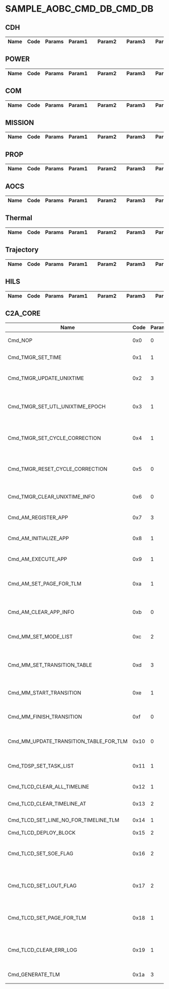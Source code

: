 # SAMPLE_AOBC_CMD_DB_CMD_DB

## CDH

Name|Code|Params|Param1||Param2||Param3||Param4||Param5||Param6||Danger|Restricted|Desc.|Note
-|-|-|-|-|-|-|-|-|-|-|-|-|-|-|-|-|-|-

## POWER

Name|Code|Params|Param1||Param2||Param3||Param4||Param5||Param6||Danger|Restricted|Desc.|Note
-|-|-|-|-|-|-|-|-|-|-|-|-|-|-|-|-|-|-

## COM

Name|Code|Params|Param1||Param2||Param3||Param4||Param5||Param6||Danger|Restricted|Desc.|Note
-|-|-|-|-|-|-|-|-|-|-|-|-|-|-|-|-|-|-

## MISSION

Name|Code|Params|Param1||Param2||Param3||Param4||Param5||Param6||Danger|Restricted|Desc.|Note
-|-|-|-|-|-|-|-|-|-|-|-|-|-|-|-|-|-|-

## PROP

Name|Code|Params|Param1||Param2||Param3||Param4||Param5||Param6||Danger|Restricted|Desc.|Note
-|-|-|-|-|-|-|-|-|-|-|-|-|-|-|-|-|-|-

## AOCS

Name|Code|Params|Param1||Param2||Param3||Param4||Param5||Param6||Danger|Restricted|Desc.|Note
-|-|-|-|-|-|-|-|-|-|-|-|-|-|-|-|-|-|-

## Thermal

Name|Code|Params|Param1||Param2||Param3||Param4||Param5||Param6||Danger|Restricted|Desc.|Note
-|-|-|-|-|-|-|-|-|-|-|-|-|-|-|-|-|-|-

## Trajectory

Name|Code|Params|Param1||Param2||Param3||Param4||Param5||Param6||Danger|Restricted|Desc.|Note
-|-|-|-|-|-|-|-|-|-|-|-|-|-|-|-|-|-|-

## HILS

Name|Code|Params|Param1||Param2||Param3||Param4||Param5||Param6||Danger|Restricted|Desc.|Note
-|-|-|-|-|-|-|-|-|-|-|-|-|-|-|-|-|-|-

## C2A_CORE

Name|Code|Params|Param1||Param2||Param3||Param4||Param5||Param6||Danger|Restricted|Desc.|Note
-|-|-|-|-|-|-|-|-|-|-|-|-|-|-|-|-|-|-
Cmd_NOP|0x0|0|||||||||||||||ｿｽ_ｿｽ~ｿｽ[ｿｽRｿｽ}ｿｽｿｽｿｽh||
Cmd_TMGR_SET_TIME|0x1|1|uint32_t||||||||||||||MOBCｿｽｿｽｿｽｿｽｿｽﾝ抵ｿｽRｿｽ}ｿｽｿｽｿｽh||
Cmd_TMGR_UPDATE_UNIXTIME|0x2|3|double||uint32_t||uint32_t||||||||||MOBC UNIXTIMEｿｽCｿｽｿｽｿｽRｿｽ}ｿｽｿｽｿｽh||
Cmd_TMGR_SET_UTL_UNIXTIME_EPOCH|0x3|1|double||||||||||||||UTL_cmdｿｽﾅ用ｿｽｿｽｿｽｿｽunixtimeｿｽﾌ紀ｿｽｿｽｿｽｿｽﾏ更ｿｽｿｽｿｽｿｽ|utl_unixtime_epoch [s]|
Cmd_TMGR_SET_CYCLE_CORRECTION|0x4|1|double||||||||||||||CYCLES_PER_SECｿｽﾌ補正ｿｽ{ｿｽｿｽｿｽｿｽﾏ更ｿｽｿｽｿｽｿｽ, ｿｽｿｽｿｽｿｽｿｽlｿｽｿｽ1.0||
Cmd_TMGR_RESET_CYCLE_CORRECTION|0x5|0|||||||||||||||CYCLES_PER_SECｿｽﾌ補正ｿｽ{ｿｽｿｽｿｽｿｽ1.0ｿｽﾉ擾ｿｽｿｽｿｽｿｽｿｽｿｽｿｽｿｽｿｽ||
Cmd_TMGR_CLEAR_UNIXTIME_INFO|0x6|0|||||||||||||||unixtime_info_ ｿｽｿｽｿｽｿｽｿｽｿｽｿｽｿｽｿｽｿｽｿｽｿｽ||
Cmd_AM_REGISTER_APP|0x7|3|uint32_t||uint32_t||uint32_t||||||||||ｿｽAｿｽvｿｽｿｽｿｽoｿｽ^ｿｽRｿｽ}ｿｽｿｽｿｽh||
Cmd_AM_INITIALIZE_APP|0x8|1|uint32_t||||||||||||||ｿｽAｿｽvｿｽｿｽｿｽｿｽｿｽｿｽｿｽｿｽｿｽRｿｽ}ｿｽｿｽｿｽh||
Cmd_AM_EXECUTE_APP|0x9|1|uint32_t||||||||||||||ｿｽAｿｽvｿｽｿｽｿｽｿｽｿｽsｿｽRｿｽ}ｿｽｿｽｿｽh||
Cmd_AM_SET_PAGE_FOR_TLM|0xa|1|uint8_t||||||||||||||ｿｽeｿｽｿｽｿｽｿｽｿｽgｿｽｿｽｿｽｿｽｿｽｿｽｿｽpｿｽyｿｽ[ｿｽWｿｽﾔ搾ｿｽｿｽﾝ抵ｿｽ||
Cmd_AM_CLEAR_APP_INFO|0xb|0|||||||||||||o||ｿｽAｿｽvｿｽｿｽｿｽｿｽｿｽsｿｽｿｽｿｽﾔ計ｿｽｿｽｿｽﾌ擾ｿｽｿｽｿｽｿｽｿｽ||
Cmd_MM_SET_MODE_LIST|0xc|2|uint8_t||uint16_t||||||||||||ｿｽｿｽｿｽ[ｿｽhｿｽｿｽ`ｿｽｿｽｿｽXｿｽgｿｽﾝ抵ｿｽRｿｽ}ｿｽｿｽｿｽh||
Cmd_MM_SET_TRANSITION_TABLE|0xd|3|uint8_t||uint8_t||uint16_t||||||||||ｿｽｿｽｿｽ[ｿｽhｿｽJｿｽﾚ抵ｿｽ`ｿｽeｿｽ[ｿｽuｿｽｿｽｿｽｿｽｿｽｿｽｿｽｿｽｿｽｿｽｿｽRｿｽ}ｿｽｿｽｿｽh||
Cmd_MM_START_TRANSITION|0xe|1|uint8_t||||||||||||||ｿｽｿｽｿｽ[ｿｽhｿｽJｿｽﾚ開ｿｽnｿｽRｿｽ}ｿｽｿｽｿｽh||
Cmd_MM_FINISH_TRANSITION|0xf|0|||||||||||||||ｿｽｿｽｿｽ[ｿｽhｿｽJｿｽﾚ終ｿｽｿｽｿｽﾊ知ｿｽRｿｽ}ｿｽｿｽｿｽh||
Cmd_MM_UPDATE_TRANSITION_TABLE_FOR_TLM|0x10|0|||||||||||||||ｿｽｿｽｿｽ[ｿｽhｿｽｿｽTLMｿｽeｿｽ[ｿｽuｿｽｿｽｿｽｿｽｿｽXｿｽV||
Cmd_TDSP_SET_TASK_LIST|0x11|1|uint8_t||||||||||||||ｿｽ^ｿｽXｿｽNｿｽｿｽｿｽXｿｽgｿｽﾝ抵ｿｽRｿｽ}ｿｽｿｽｿｽh||
Cmd_TLCD_CLEAR_ALL_TIMELINE|0x12|1|uint8_t||||||||||||o||ｿｽSTLCｿｽoｿｽ^ｿｽｿｽｿｽｿｽ||
Cmd_TLCD_CLEAR_TIMELINE_AT|0x13|2|uint8_t||uint32_t||||||||||||TIｿｽwｿｽｿｽTLCｿｽoｿｽ^ｿｽｿｽｿｽｿｽ||
Cmd_TLCD_SET_LINE_NO_FOR_TIMELINE_TLM|0x14|1|uint8_t||||||||||||||TLCｿｽｵ一覧ｿｽXｿｽV||
Cmd_TLCD_DEPLOY_BLOCK|0x15|2|uint8_t||uint16_t||||||||||||BLCｿｽWｿｽJ ||
Cmd_TLCD_SET_SOE_FLAG|0x16|2|uint8_t||uint8_t||||||||||||ｿｽﾙ常時ｿｽｿｽｿｽsｿｽｿｽ~ｿｽ@ｿｽ\ｿｽﾝ抵ｿｽ(ｿｽｿｽｿｽCｿｽｿｽｿｽﾔ搾ｿｽ, ｿｽtｿｽｿｽｿｽO)||
Cmd_TLCD_SET_LOUT_FLAG|0x17|2|uint8_t||uint8_t||||||||||||ｿｽｿｽｿｽsｿｽｿｽ~ｿｽ@ｿｽ\ｿｽﾝ抵ｿｽ(ｿｽｿｽｿｽCｿｽｿｽｿｽﾔ搾ｿｽ, ｿｽtｿｽｿｽｿｽO)||
Cmd_TLCD_SET_PAGE_FOR_TLM|0x18|1|uint8_t||||||||||||||ｿｽeｿｽｿｽｿｽｿｽｿｽgｿｽｿｽｿｽｿｽｿｽｿｽｿｽpｿｽyｿｽ[ｿｽWｿｽﾔ搾ｿｽｿｽﾝ抵ｿｽ||
Cmd_TLCD_CLEAR_ERR_LOG|0x19|1|uint8_t||||||||||||||ｿｽﾅ新ｿｽﾌコｿｽ}ｿｽｿｽｿｽhｿｽｿｽｿｽsｿｽﾙ擾ｿｽLｿｽ^ｿｽｿｽｿｽNｿｽｿｽｿｽA||
Cmd_GENERATE_TLM|0x1a|3|uint8_t||uint8_t||uint8_t||||||||||TLMｿｽpｿｽPｿｽbｿｽgｿｽｿｽｿｽｿｽ||


